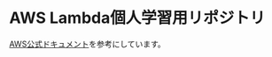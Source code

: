 # AWS Lambda個人学習用リポジトリ

[AWS公式ドキュメント](https://docs.aws.amazon.com/ja_jp/lambda/latest/dg/welcome.html)を参考にしています。
